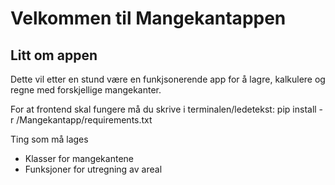 # Velkommen til Mangekantappen

## Litt om appen
Dette vil etter en stund være en funkjsonerende app for å lagre, kalkulere og regne med forskjellige mangekanter.

For at frontend skal fungere må du skrive i terminalen/ledetekst:
pip install -r /Mangekantapp/requirements.txt


Ting som må lages
- Klasser for mangekantene
- Funksjoner for utregning av areal
